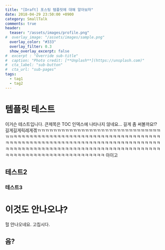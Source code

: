 ```yaml
---
title: "[Draft] 포스팅 템플릿에 대해 알아보자"
date: 2018-04-29 23:50:00 +0900
category: SmallTalk
comments: true
header:
  teaser: "/assets/images/profile.png"
#  overlay_image: "/assets/images/sample.png"
  overlay_color: "#333"
  overlay_filter: 0.3
  show_overlay_excerpt: false
#  excerpt : "Override sub-title"
#  caption: "Photo credit: [**Unplash**](https://unsplash.com)"
#  cta_label: "sub-button"
#  cta_url: "sub-pages"
tags:
  - tag1
  - tag2
---
```


# 템플릿 테스트
이거슨 테스트입니다.
큰제목은 TOC 인덱스에 나타나지 않네요...
길게 좀 써볼까요!? 길게길게릭레게겎ㄲㄲㄲㄲㄲㄲㄲㄲㄲㄲㄲㄲㄲㄲㄲㄲㄲㄲㄲㄲㄲㄲㄲㄲㄲㄲㄲㄲㄲㄲㄲㄲㄲㅋㅋㅋㅋㅋㅋㅋㅋㅋㅋㅋㅋㅋㅋㅋㅋㅋㅋㅋㅋㅋㅋㅋㅋㅋㅋㅋㅋㅋㅋㅋㅋㅋㅋㅋㅋㅋㅋㅋㅋㅋㅋㅋㅋㅋㅋㅋㅋㅋㅋㅋㅋㅋㅋㅋㅋㅋㅋㅋㅋㅋㅋㅋㅋㅋㅋㅋㅋㅋㅋㅋㅋㅋㅋㅋㅋㅋㅋㅋㅋㅋㅋㅋㅋㅋㅋㅋㅋㅋㅋㅋㅋㅋㅋㅋㅋㅋㅋㅋㅋㅋㅋㅋㅋㅋㅋㅋㅋㅋㅋㅋㅋㅋㅋㅋㅋㅋㅋㅋㅋㅋㅋㅋㅋㅋㅋㅋㅋㅋㅋㅋㅋㅋㅋㅋㅋㅋㅋㅋㅋ
아이고


## 테스트2

### 테스트3


# 이것도 안나오냐?
헐 안나오네요. 고칩시다.
## 음?

